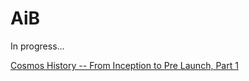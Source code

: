 # AiB
In progress...

[Cosmos History -- From Inception to Pre Launch, Part 1](https://blog.cosmos.network/cosmos-history-inception-to-prelaunch-b05bcb6a4b2b)
